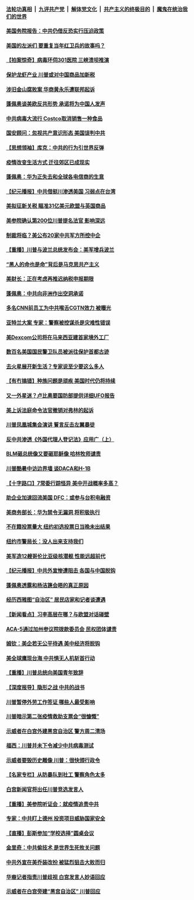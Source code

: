 ####  [法轮功真相](../../../../basic/blob/master/README.md?t=06251502) &nbsp;|&nbsp; [九评共产党](../../../../9ping.md/blob/master/README.md?t=06251502) &nbsp;|&nbsp; [解体党文化](../../../../jtdwh.md/blob/master/README.md?t=06251502)  &nbsp;|&nbsp; [共产主义的终极目的](../../../../gczydzjmd.md/blob/master/README.md?t=06251502) &nbsp;|&nbsp; [魔鬼在统治我们的世界](../../../../mgztzwmdsj.md/blob/master/README.md?t=06251502) 

#### [美国务院报告：中共仍借反恐实行压迫政策](../pages/nsc412/n12211187.md?t=06251502) 

#### [美国的左派们    要重复当年红卫兵的故事吗？](../pages/nsc412/n12211169.md?t=06251502) 

#### [【拍案惊奇】病毒环伺301医院 三峡溃坝推演](../pages/nsc412/n12211003.md?t=06251502) 

#### [保护龙虾产业 川普或对中国商品加新税](../pages/nsc412/n12210962.md?t=06251502) 

#### [涉旧金山腐败案 华商黄永乐遭联邦起诉](../pages/nsc412/n12211089.md?t=06251502) 

#### [蓬佩奥谈美欧反共形势 承诺将为中国人发声](../pages/nsc412/n12210798.md?t=06251502) 

#### [中共病毒大流行 Costco取消销售一种食品](../pages/nsc412/n12210450.md?t=06251502) 

#### [国安顾问：忽视共产意识形态 美国误判中共](../pages/nsc412/n12210262.md?t=06251502) 

#### [【思想领袖】库克：中共的行为引世界反弹](../pages/nsc412/n11936121.md?t=06251502) 

#### [疫情改变生活方式 迁往郊区已成现实](../pages/nsc412/n12210657.md?t=06251502) 

#### [蓬佩奥：华为正失去和全球各电信商的生意](../pages/nsc412/n12210172.md?t=06251502) 

#### [【纪元播报】中共借挺川渗透美国 习弱点在台湾](../pages/nsc412/n12210520.md?t=06251502) 

#### [美拟征新关税 瞄准31亿美元欧盟与英国商品](../pages/nsc412/n12210432.md?t=06251502) 

#### [美参院确认第200位川普提名法官 影响深远](../pages/nsc412/n12210566.md?t=06251502) 

#### [制裁将临？美公布20家中共军方所控中企](../pages/nsc412/n12210247.md?t=06251502) 

#### [【重播】川普与波兰总统发布会：美军增兵波兰](../pages/nsc412/n12209733.md?t=06251502) 

#### [“黑人的命也是命”背后是马克思共产主义](../pages/nsc412/n12210133.md?t=06251502) 

#### [美财长：正在考虑再推迟纳税申报期限](../pages/nsc412/n12210110.md?t=06251502) 

#### [蓬佩奥：中共向非洲作出空洞承诺](../pages/nsc412/n12210177.md?t=06251502) 

#### [多名CNN前员工为中共喉舌CGTN效力 被曝光](../pages/nsc412/n12209805.md?t=06251502) 

#### [亚特兰大案 专家：警察被控谋杀是灾难性错误](../pages/nsc412/n12210013.md?t=06251502) 

#### [美Dexcom公司将在马来西亚建首家境外工厂](../pages/nsc412/n12209271.md?t=06251502) 

#### [数百名美国国民警卫队员被派往保护首都古迹](../pages/nsc412/n12209984.md?t=06251502) 

#### [去火星展开新生活？专家说至少要这么多人](../pages/nsc412/n12209908.md?t=06251502) 

#### [【有冇搞错】种族问题是顽疾 美国时代仍将持续](../pages/nsc412/n12209616.md?t=06251502) 

#### [又一外星迷？卢比奥要国防部提供详细UFO报告](../pages/nsc412/n12209748.md?t=06251502) 

#### [美上诉法庭命令法官撤销对弗林的起诉](../pages/nsc412/n12209815.md?t=06251502) 

#### [川普凤凰城集会演讲 誓言反击左翼暴徒](../pages/nsc412/n12209582.md?t=06251502) 

#### [反中共渗透《外国代理人登记法》应用广（上）](../pages/nsc412/n12208404.md?t=06251502) 

#### [BLM砸总统像又要砸耶稣像 哈林牧师谴责](../pages/nsc412/n12208413.md?t=06251502) 

#### [川普酷暑中访边界墙 谈DACA和H-1B](../pages/nsc412/n12209551.md?t=06251502) 

#### [【十字路口】7常委行踪怪异 美中开战概率多高？](../pages/nsc412/n12208020.md?t=06251502) 

#### [助企业加速回流美国 DFC：或参与台积电融资](../pages/nsc412/n12209064.md?t=06251502) 

#### [美商务部长：华为禁令无漏洞 将积极执行](../pages/nsc412/n12208757.md?t=06251502) 

#### [不在籍投票量大  纽约初选投票日当晚未出结果](../pages/nsc412/n12208496.md?t=06251502) 

#### [纽约市警局长：没人出来支持我们](../pages/nsc412/n12208418.md?t=06251502) 

#### [美军造12艘哥伦比亚级核潜舰 性能远超前代](../pages/nsc412/n12208324.md?t=06251502) 

#### [【纪元播报】中共外宣惨遭阻击 各国与中国脱钩](../pages/nsc412/n12207943.md?t=06251502) 

#### [蓬佩奥透露和杨洁篪会晤的真正原因](../pages/nsc412/n12208086.md?t=06251502) 

#### [经历西雅图“自治区” 居民店家和记者谈遭遇](../pages/nsc412/n12208062.md?t=06251502) 

#### [【新闻看点】习李高层在哪？与欧盟对话碰壁](../pages/nsc412/n12207971.md?t=06251502) 

#### [ACA-5通过加州参议院拨款委员会 民权团体谴责](../pages/nsc412/n12207987.md?t=06251502) 

#### [姆钦：美企若无公平待遇 美中经济将脱钩](../pages/nsc412/n12207735.md?t=06251502) 

#### [美全球鹰现台海 中共惧无人机斩首行动](../pages/nsc412/n12207763.md?t=06251502) 

#### [【重播】川普总统向美国青年致辞](../pages/nsc412/n12207619.md?t=06251502) 

#### [【深度报导】隐形之战 中共的战书](../pages/nsc412/n12200980.md?t=06251502) 

#### [川普暂停外劳工作签证 哪些人最受影响](../pages/nsc412/n12207785.md?t=06251502) 

#### [川普暗示第二张疫情救助支票会“很慷慨”](../pages/nsc412/n12207767.md?t=06251502) 

#### [示威者在白宫外建黑宫自治区 警方周二清场](../pages/nsc412/n12207719.md?t=06251502) 

#### [福西：川普并未下令减少中共病毒测试](../pages/nsc412/n12207515.md?t=06251502) 

#### [示威者要毁历史雕像 川普：很快颁行政令](../pages/nsc412/n12207491.md?t=06251502) 

#### [【名家专栏】从防暴队到社工 警察角色太多](../pages/nsc412/n12206746.md?t=06251502) 

#### [白宫新闻官将出任川普竞选发言人](../pages/nsc412/n12207502.md?t=06251502) 

#### [【重播】美参院听证会：就疫情追责中共](../pages/nsc412/n12207370.md?t=06251502) 

#### [专家：中共盯上德州 投资项目威胁国家安全](../pages/nsc412/n12207441.md?t=06251502) 

#### [【直播】彭斯参加“学校选择”圆桌会议](../pages/nsc412/n12207136.md?t=06251502) 

#### [金里奇：中共偷技术 是世界生死攸关问题](../pages/nsc412/n12207082.md?t=06251502) 

#### [中共外宣在美乔装改扮 被猛烈狙击大败而归](../pages/nsc412/n12207048.md?t=06251502) 

#### [华裔记者指责川普歧视 白宫发言人妙语回应](../pages/nsc412/n12206915.md?t=06251502) 

#### [示威者在白宫旁建“黑宫自治区” 川普回应](../pages/nsc412/n12206641.md?t=06251502) 

